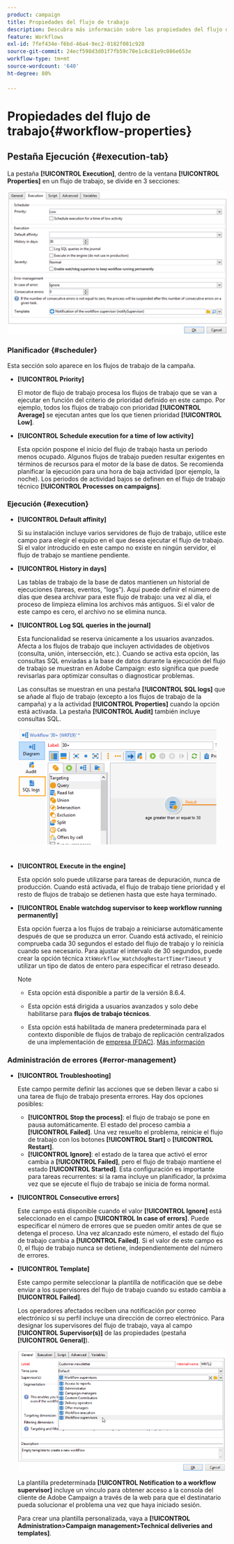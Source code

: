 ```yaml
---
product: campaign
title: Propiedades del flujo de trabajo
description: Descubra más información sobre las propiedades del flujo de trabajo de la campaña
feature: Workflows
exl-id: 7fef434e-f6bd-46a4-9ec2-0182f081c928
source-git-commit: 24ecf598d3d01f7fb59c70e1c8c81e9c086e653e
workflow-type: tm+mt
source-wordcount: '640'
ht-degree: 80%

---
```


# Propiedades del flujo de trabajo{#workflow-properties}

## Pestaña Ejecución {#execution-tab}

La pestaña **[!UICONTROL Execution]**, dentro de la ventana **[!UICONTROL Properties]** en un flujo de trabajo, se divide en 3 secciones:

![](assets/wf_execution_tab.png)

### Planificador {#scheduler}

Esta sección solo aparece en los flujos de trabajo de la campaña.

* **[!UICONTROL Priority]**

  El motor de flujo de trabajo procesa los flujos de trabajo que se van a ejecutar en función del criterio de prioridad definido en este campo. Por ejemplo, todos los flujos de trabajo con prioridad **[!UICONTROL Average]** se ejecutan antes que los que tienen prioridad **[!UICONTROL Low]**.

* **[!UICONTROL Schedule execution for a time of low activity]**

  Esta opción pospone el inicio del flujo de trabajo hasta un periodo menos ocupado. Algunos flujos de trabajo pueden resultar exigentes en términos de recursos para el motor de la base de datos. Se recomienda planificar la ejecución para una hora de baja actividad (por ejemplo, la noche). Los periodos de actividad bajos se definen en el flujo de trabajo técnico **[!UICONTROL Processes on campaigns]**.

### Ejecución {#execution}

* **[!UICONTROL Default affinity]**

  Si su instalación incluye varios servidores de flujo de trabajo, utilice este campo para elegir el equipo en el que desea ejecutar el flujo de trabajo. Si el valor introducido en este campo no existe en ningún servidor, el flujo de trabajo se mantiene pendiente.

* **[!UICONTROL History in days]**

  Las tablas de trabajo de la base de datos mantienen un historial de ejecuciones (tareas, eventos, “logs”). Aquí puede definir el número de días que desea archivar para este flujo de trabajo: una vez al día, el proceso de limpieza elimina los archivos más antiguos. Si el valor de este campo es cero, el archivo no se elimina nunca.

* **[!UICONTROL Log SQL queries in the journal]**

  Esta funcionalidad se reserva únicamente a los usuarios avanzados. Afecta a los flujos de trabajo que incluyen actividades de objetivos (consulta, unión, intersección, etc.). Cuando se activa esta opción, las consultas SQL enviadas a la base de datos durante la ejecución del flujo de trabajo se muestran en Adobe Campaign: esto significa que puede revisarlas para optimizar consultas o diagnosticar problemas.

  Las consultas se muestran en una pestaña **[!UICONTROL SQL logs]** que se añade al flujo de trabajo (excepto a los flujos de trabajo de la campaña) y a la actividad **[!UICONTROL Properties]** cuando la opción está activada. La pestaña **[!UICONTROL Audit]** también incluye consultas SQL.

  ![](assets/wf_tab_log_sql.png)

* **[!UICONTROL Execute in the engine]**

  Esta opción solo puede utilizarse para tareas de depuración, nunca de producción. Cuando está activada, el flujo de trabajo tiene prioridad y el resto de flujos de trabajo se detienen hasta que este haya terminado.

* **[!UICONTROL Enable watchdog supervisor to keep workflow running permanently]**

  Esta opción fuerza a los flujos de trabajo a reiniciarse automáticamente después de que se produzca un error. Cuando está activado, el reinicio comprueba cada 30 segundos el estado del flujo de trabajo y lo reinicia cuando sea necesario. Para ajustar el intervalo de 30 segundos, puede crear la opción técnica `XtkWorkflow_WatchdogRestartTimerTimeout` y utilizar un tipo de datos de entero para especificar el retraso deseado.

  >[!NOTE]
  >
  >* Esta opción está disponible a partir de la versión 8.6.4.
  >
  >* Esta opción está dirigida a usuarios avanzados y solo debe habilitarse para **flujos de trabajo técnicos**.
  >
  >* Esta opción está habilitada de manera predeterminada para el contexto disponible de flujos de trabajo de replicación centralizados de una implementación de [empresa (FDAC)](../../v8/architecture/enterprise-deployment.md). [Más información](../../v8/architecture/replication.md)

### Administración de errores {#error-management}

* **[!UICONTROL Troubleshooting]**

  Este campo permite definir las acciones que se deben llevar a cabo si una tarea de flujo de trabajo presenta errores. Hay dos opciones posibles:

   * **[!UICONTROL Stop the process]**: el flujo de trabajo se pone en pausa automáticamente. El estado del proceso cambia a **[!UICONTROL Failed]**. Una vez resuelto el problema, reinicie el flujo de trabajo con los botones **[!UICONTROL Start]** o **[!UICONTROL Restart]**.
   * **[!UICONTROL Ignore]**: el estado de la tarea que activó el error cambia a **[!UICONTROL Failed]**, pero el flujo de trabajo mantiene el estado **[!UICONTROL Started]**. Esta configuración es importante para tareas recurrentes: si la rama incluye un planificador, la próxima vez que se ejecute el flujo de trabajo se inicia de forma normal.

* **[!UICONTROL Consecutive errors]**

  Este campo está disponible cuando el valor **[!UICONTROL Ignore]** está seleccionado en el campo **[!UICONTROL In case of errors]**. Puede especificar el número de errores que se pueden omitir antes de que se detenga el proceso. Una vez alcanzado este número, el estado del flujo de trabajo cambia a **[!UICONTROL Failed]**. Si el valor de este campo es 0, el flujo de trabajo nunca se detiene, independientemente del número de errores.

* **[!UICONTROL Template]**

  Este campo permite seleccionar la plantilla de notificación que se debe enviar a los supervisores del flujo de trabajo cuando su estado cambia a **[!UICONTROL Failed]**.

  Los operadores afectados reciben una notificación por correo electrónico si su perfil incluye una dirección de correo electrónico. Para designar los supervisores del flujo de trabajo, vaya al campo **[!UICONTROL Supervisor(s)]** de las propiedades (pestaña **[!UICONTROL General]**).

  ![](assets/wf-properties_select-supervisors.png)

  La plantilla predeterminada **[!UICONTROL Notification to a workflow supervisor]** incluye un vínculo para obtener acceso a la consola del cliente de Adobe Campaign a través de la web para que el destinatario pueda solucionar el problema una vez que haya iniciado sesión.

  Para crear una plantilla personalizada, vaya a **[!UICONTROL Administration>Campaign management>Technical deliveries and templates]**.
